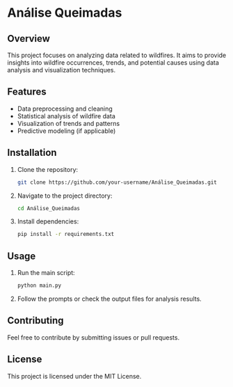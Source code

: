 # Análise Queimadas

## Overview
This project focuses on analyzing data related to wildfires. It aims to provide insights into wildfire occurrences, trends, and potential causes using data analysis and visualization techniques.

## Features
- Data preprocessing and cleaning
- Statistical analysis of wildfire data
- Visualization of trends and patterns
- Predictive modeling (if applicable)

## Installation
1. Clone the repository:
   ```bash
   git clone https://github.com/your-username/Análise_Queimadas.git
   ```
2. Navigate to the project directory:
   ```bash
   cd Análise_Queimadas
   ```
3. Install dependencies:
   ```bash
   pip install -r requirements.txt
   ```

## Usage
1. Run the main script:
   ```bash
   python main.py
   ```
2. Follow the prompts or check the output files for analysis results.

## Contributing
Feel free to contribute by submitting issues or pull requests.

## License
This project is licensed under the MIT License.